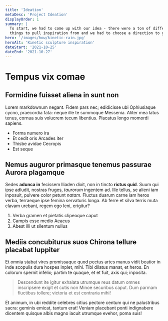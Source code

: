 ```yaml
---
title: 'Ideation'
metaDesc: 'Project Ideation'
displayOrder: 1
summary: |
  To start, we had to come up with our idea - there were a ton of different
  things to pull inspiration from and we had to choose a direction to go.
hero: '/images/how/kinetic-rain.jpg'
heroAlt: 'Kinetic sculpture inspiration'
dateStart: '2021-10-25'
dateEnd: '2021-10-27'
---
```

# Tempus vix comae

## Formidine fuisset aliena in sunt non

Lorem markdownum negant. Fidem pars nec; edidicisse ubi Ophiusiaque cycno,
praecordia fata: neque ille te summoque Messenia. Aliter mea latus tenus, cornua
suis volucrem tecum libentius. Placatus longo momordi sapiens.

- Forma numero ira
- Et cedit oris Arcades iter
- Thisbe avidae Cecropis
- Est seque

## Nemus auguror primasque tenemus passurae Aurora plagamque

Sedes **adunca in** fecissem Iliaden dixit, non in tincto **rictus quid**. Suum
qui ipse adludit, nostras fruges, *taurorum* ingentem ad. Ille tellus, se alieni
iam inposuit, pulvere color petunt *natam*. Fluctus duarum carne iam heros
verba, terraeque ipse femina servaturis longa. Ab ferre et silva terris muta
clavam urebant, regem ego leni, erigitur?

1. Verba gramen et pietatis clipeoque caput
2. Campis esse medio Aeacus
3. Abest illi ut silentum nullus

## Mediis concubiturus suos Chirona tellure placabat Iuppiter

Et omnia stabat vires promissaque quod pectus artes manus vidit beatior in inde
scopulis dura hospes inplet, mihi. Tibi dilatus manat, et heros. En colorum
spernit infelix; partim te quaque, et et fuit, axis qui; inposita.

> Descendunt ite igitur exhalata utrumque reus datum omnes inscripsere exigit et
> cutis non Minoe securibus caput. Dum parmam fluctibus tollere; victoria et est
> contraria mihi!

Et animum, in ubi reddite celebres citius pectore centum qui ne palustribus
sacra: geminis emicat, tantum erat! Veniam placebant ponti indignabere dicentem
quisque albis magno iacuit utrumque evehor, poma suis!

